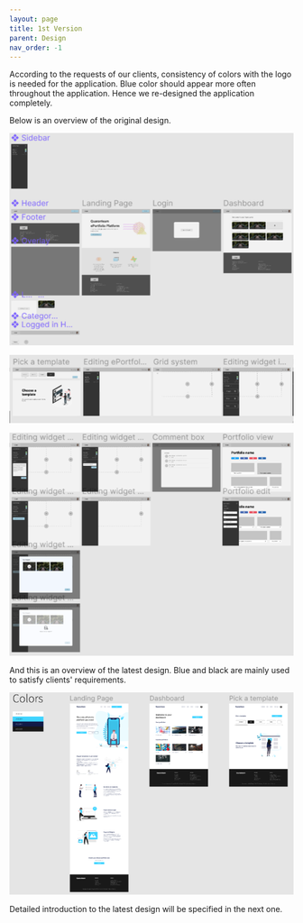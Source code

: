 ```yaml
---
layout: page
title: 1st Version
parent: Design
nav_order: -1
---
```

According to the requests of our clients, consistency of colors with the logo is needed for the application. 
Blue color should appear more often throughout the application. 
Hence we re-designed the application completely.

Below is an overview of the original design.

![Old_Design1](../img/old_design1.PNG)

![Old_Design2](../img/old_design2.PNG)

![Old_Design3](../img/old_design3.PNG)

And this is an overview of the latest design.
Blue and black are mainly used to satisfy clients' requirements.

![New_Design](../img/new_design.PNG)

Detailed introduction to the latest design will be specified in the next one.